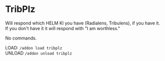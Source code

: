 TribPlz
=====
Will respond which HELM KI you have (Radialens, Tribulens), if you have it. If you don't have it it will respond with "I am worthless."

No commands. 

LOAD: `/addon load tribplz`  
UNLOAD `/addon unload tribplz`
